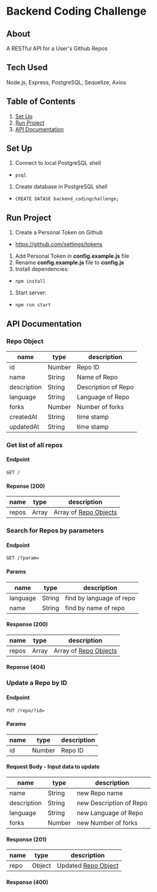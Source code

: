 # Backend Coding Challenge

## About
A RESTful API for a User's Github Repos 

## Tech Used
Node.js, Express, PostgreSQL, Sequelize, Axios 

## Table of Contents
1. [Set Up](#Set-Up)
1. [Run Project](#Run-Project)
1. [API Documentation](#API-Documentation)

## Set Up 

1. Connect to local PostgreSQL shell
  * `psql`
1. Create database in PostgreSQL shell 
  * `CREATE DATASE backend_codingchallenge;`

## Run Project

1. Create a Personal Token on Github 
  - https://github.com/settings/tokens
1. Add Personal Token in **config.example.js** file 
1. Rename **config.example.js** file to **config.js**
1. Install dependencies: 
  * `npm install`
1. Start server: 
  * `npm run start`

## API Documentation 

### Repo Object 
| name | type | description |
| --- | --- | --- |
| id | Number | Repo ID |
| name | String | Name of Repo |
| description | String | Description of Repo |
| language | String | Language of Repo |
| forks | Number | Number of forks |
| createdAt | String | time stamp |
| updatedAt | String | time stamp |

### Get list of all repos
#### Endpoint
`GET /` 
#### Reponse (200)
| name | type | description |
| --- | --- | --- |
| repos | Array | Array of [Repo Objects](#Repo-Object) |

### Search for Repos by parameters
#### Endpoint
`GET /?param=`
#### Params
| name | type | description |
| --- | --- | --- |
| language | String | find by language of repo |
| name | String | find by name of repo |
#### Response (200)
| name | type | description |
| --- | --- | --- |
| repos | Array | Array of [Repo Objects](#Repo-Object) |
#### Reponse (404)

### Update a Repo by ID
#### Endpoint
`PUT /repo/?id=`
#### Params
| name | type | description |
| --- | --- | --- |
| id | Number | Repo ID |
#### Request Body - Input data to update 
| name | type | description |
| --- | --- | --- |
| name | String | new Repo name |
| description | String | new Description of Repo |
| language | String | new Language of Repo |
| forks | Number | new Number of forks |
#### Response (201)
| name | type | description |
| --- | --- | --- |
| repo | Object | Updated [Repo Object](#Repo-Object) |
#### Response (400)